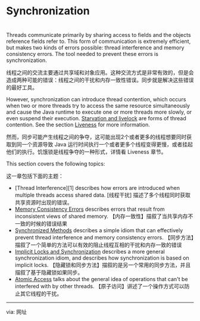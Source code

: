 Synchronization
============================================================

# 

Threads communicate primarily by sharing access to fields and the objects reference fields refer to. This form of communication is extremely efficient, but makes two kinds of errors possible: thread interference and memory consistency errors. The tool needed to prevent these errors is synchronization.

线程之间的交流主要通过共享域和对象应用。这种交流方式是非常有效的，但是会造成两种可能的错误：线程之间的干扰和内存一致性错误。同步就是解决这些错误的最好工具。

However, synchronization can introduce thread contention, which occurs when two or more threads try to access the same resource simultaneously and cause the Java runtime to execute one or more threads more slowly, or even suspend their execution. [Starvation and livelock][6] are forms of thread contention. See the section [Liveness][7] for more information.

然而，同步可能产生线程之间的争夺，这可能出现2个或者更多的线程想要同时获取到同一个资源导致 Java 运行时间执行一个或者更多个线程变得更慢，或者挂起他们的执行。饥饿锁是线程争夺的一种形式，详情看 Liveness 章节。

This section covers the following topics:

这一章包括下面的主题：

*   [Thread Interference][1] describes how errors are introduced when multiple threads access shared data.
	[线程干扰] 描述了多个线程同时获取共享资源时出现的错误。
*   [Memory Consistency Errors][2] describes errors that result from inconsistent views of shared memory.
	【内存一致性】描叙了当共享内存不一致的时候的错误结果
*   [Synchronized Methods][3] describes a simple idiom that can effectively prevent thread interference and memory consistency errors.
	【同步方法】描叙了一个简单的方法可以有效的阻止线程互相的干扰和内存一致的错误
*   [Implicit Locks and Synchronization][4] describes a more general synchronization idiom, and describes how synchronization is based on implicit locks.
	【隐藏锁和同步方法】描叙的是另一个常用的同步方法，并且描叙了基于隐藏锁如果同步。
*   [Atomic Access][5] talks about the general idea of operations that can't be interfered with by other threads.
   【原子访问】讲述了一个操作方式可以防止其它线程的干扰。

--------------------------------------------------------------------------------

via: 网址




[a]:
[1]:http://docs.oracle.com/javase/tutorial/essential/concurrency/interfere.html
[2]:http://docs.oracle.com/javase/tutorial/essential/concurrency/memconsist.html
[3]:http://docs.oracle.com/javase/tutorial/essential/concurrency/syncmeth.html
[4]:http://docs.oracle.com/javase/tutorial/essential/concurrency/locksync.html
[5]:http://docs.oracle.com/javase/tutorial/essential/concurrency/atomic.html
[6]:http://docs.oracle.com/javase/tutorial/essential/concurrency/starvelive.html
[7]:http://docs.oracle.com/javase/tutorial/essential/concurrency/liveness.html